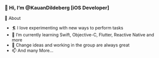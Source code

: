 
### 👋 Hi,  I’m @KauanDildeberg [iOS Developer]

🧐 About

- 🏄‍ I love experimenting with new ways to perform tasks
- 🔭 I’m currently learning Swift, Objective-C, Flutter, Reactive Native and more
- 🌱 Change ideas and working in the group are always great
- 📫 And many More...


